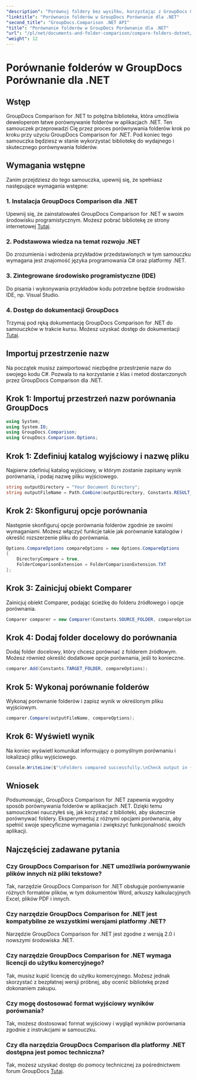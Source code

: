 ```yaml
---
"description": "Porównuj foldery bez wysiłku, korzystając z GroupDocs Comparison for .NET. Postępuj zgodnie z naszymi instrukcjami krok po kroku, aby skutecznie porównywać foldery. Ulepsz swoje aplikacje .NET."
"linktitle": "Porównanie folderów w GroupDocs Porównanie dla .NET"
"second_title": "GroupDocs.Comparison .NET API"
"title": "Porównanie folderów w GroupDocs Porównanie dla .NET"
"url": "/pl/net/documents-and-folder-comparison/compare-folders-dotnet/"
"weight": 12
---
```


# Porównanie folderów w GroupDocs Porównanie dla .NET

## Wstęp
GroupDocs Comparison for .NET to potężna biblioteka, która umożliwia deweloperom łatwe porównywanie folderów w aplikacjach .NET. Ten samouczek przeprowadzi Cię przez proces porównywania folderów krok po kroku przy użyciu GroupDocs Comparison for .NET. Pod koniec tego samouczka będziesz w stanie wykorzystać bibliotekę do wydajnego i skutecznego porównywania folderów.
## Wymagania wstępne
Zanim przejdziesz do tego samouczka, upewnij się, że spełniasz następujące wymagania wstępne:
### 1. Instalacja GroupDocs Comparison dla .NET
Upewnij się, że zainstalowałeś GroupDocs Comparison for .NET w swoim środowisku programistycznym. Możesz pobrać bibliotekę ze strony internetowej [Tutaj](https://releases.groupdocs.com/comparison/net/).
### 2. Podstawowa wiedza na temat rozwoju .NET
Do zrozumienia i wdrożenia przykładów przedstawionych w tym samouczku wymagana jest znajomość języka programowania C# oraz platformy .NET.
### 3. Zintegrowane środowisko programistyczne (IDE)
Do pisania i wykonywania przykładów kodu potrzebne będzie środowisko IDE, np. Visual Studio.
### 4. Dostęp do dokumentacji GroupDocs
Trzymaj pod ręką dokumentację GroupDocs Comparison for .NET do samouczków w trakcie kursu. Możesz uzyskać dostęp do dokumentacji [Tutaj](https://tutorials.groupdocs.com/comparison/net/).

## Importuj przestrzenie nazw
Na początek musisz zaimportować niezbędne przestrzenie nazw do swojego kodu C#. Pozwala to na korzystanie z klas i metod dostarczonych przez GroupDocs Comparison dla .NET.
## Krok 1: Importuj przestrzeń nazw porównania GroupDocs
```csharp
using System;
using System.IO;
using GroupDocs.Comparison;
using GroupDocs.Comparison.Options;
```

## Krok 1: Zdefiniuj katalog wyjściowy i nazwę pliku
Najpierw zdefiniuj katalog wyjściowy, w którym zostanie zapisany wynik porównania, i podaj nazwę pliku wyjściowego.
```csharp
string outputDirectory = "Your Document Directory";
string outputFileName = Path.Combine(outputDirectory, Constants.RESULT_FOLDER);
```
## Krok 2: Skonfiguruj opcje porównania
Następnie skonfiguruj opcje porównania folderów zgodnie ze swoimi wymaganiami. Możesz włączyć funkcje takie jak porównanie katalogów i określić rozszerzenie pliku do porównania.
```csharp
Options.CompareOptions compareOptions = new Options.CompareOptions
{
    DirectoryCompare = true,
    FolderComparisonExtension = FolderComparisonExtension.TXT
};
```
## Krok 3: Zainicjuj obiekt Comparer
Zainicjuj obiekt Comparer, podając ścieżkę do folderu źródłowego i opcje porównania.
```csharp
Comparer comparer = new Comparer(Constants.SOURCE_FOLDER, compareOptions);
```
## Krok 4: Dodaj folder docelowy do porównania
Dodaj folder docelowy, który chcesz porównać z folderem źródłowym. Możesz również określić dodatkowe opcje porównania, jeśli to konieczne.
```csharp
comparer.Add(Constants.TARGET_FOLDER, compareOptions);
```
## Krok 5: Wykonaj porównanie folderów
Wykonaj porównanie folderów i zapisz wynik w określonym pliku wyjściowym.
```csharp
comparer.Compare(outputFileName, compareOptions);
```
## Krok 6: Wyświetl wynik
Na koniec wyświetl komunikat informujący o pomyślnym porównaniu i lokalizacji pliku wyjściowego.
```csharp
Console.WriteLine($"\nFolders compared successfully.\nCheck output in {Directory.GetCurrentDirectory()}.");
```

## Wniosek
Podsumowując, GroupDocs Comparison for .NET zapewnia wygodny sposób porównywania folderów w aplikacjach .NET. Dzięki temu samouczkowi nauczyłeś się, jak korzystać z biblioteki, aby skutecznie porównywać foldery. Eksperymentuj z różnymi opcjami porównania, aby spełnić swoje specyficzne wymagania i zwiększyć funkcjonalność swoich aplikacji.
## Najczęściej zadawane pytania
### Czy GroupDocs Comparison for .NET umożliwia porównywanie plików innych niż pliki tekstowe?
Tak, narzędzie GroupDocs Comparison for .NET obsługuje porównywanie różnych formatów plików, w tym dokumentów Word, arkuszy kalkulacyjnych Excel, plików PDF i innych.
### Czy narzędzie GroupDocs Comparison for .NET jest kompatybilne ze wszystkimi wersjami platformy .NET?
Narzędzie GroupDocs Comparison for .NET jest zgodne z wersją 2.0 i nowszymi środowiska .NET.
### Czy narzędzie GroupDocs Comparison for .NET wymaga licencji do użytku komercyjnego?
Tak, musisz kupić licencję do użytku komercyjnego. Możesz jednak skorzystać z bezpłatnej wersji próbnej, aby ocenić bibliotekę przed dokonaniem zakupu.
### Czy mogę dostosować format wyjściowy wyników porównania?
Tak, możesz dostosować format wyjściowy i wygląd wyników porównania zgodnie z instrukcjami w samouczku.
### Czy dla narzędzia GroupDocs Comparison dla platformy .NET dostępna jest pomoc techniczna?
Tak, możesz uzyskać dostęp do pomocy technicznej za pośrednictwem forum GroupDocs [Tutaj](https://forum.groupdocs.com/c/comparison/12).